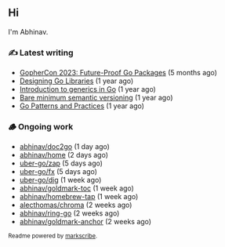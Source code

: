 ## Hi

I'm Abhinav.

### ✍️ Latest writing


- [GopherCon 2023: Future-Proof Go Packages](https://abhinavg.net/2023/09/27/future-proof-packages/) (5 months ago)
- [Designing Go Libraries](https://abhinavg.net/2022/12/06/designing-go-libraries/) (1 year ago)
- [Introduction to generics in Go](https://abhinavg.net/2022/11/23/generics-intro/) (1 year ago)
- [Bare minimum semantic versioning](https://abhinavg.net/2022/11/07/semver/) (1 year ago)
- [Go Patterns and Practices](https://abhinavg.net/2022/09/19/go-patterns-and-practices-talk/) (1 year ago)

### 🪵 Ongoing work


- [abhinav/doc2go](https://github.com/abhinav/doc2go) (1 day ago)
- [abhinav/home](https://github.com/abhinav/home) (2 days ago)
- [uber-go/zap](https://github.com/uber-go/zap) (5 days ago)
- [uber-go/fx](https://github.com/uber-go/fx) (5 days ago)
- [uber-go/dig](https://github.com/uber-go/dig) (1 week ago)
- [abhinav/goldmark-toc](https://github.com/abhinav/goldmark-toc) (1 week ago)
- [abhinav/homebrew-tap](https://github.com/abhinav/homebrew-tap) (1 week ago)
- [alecthomas/chroma](https://github.com/alecthomas/chroma) (2 weeks ago)
- [abhinav/ring-go](https://github.com/abhinav/ring-go) (2 weeks ago)
- [abhinav/goldmark-anchor](https://github.com/abhinav/goldmark-anchor) (2 weeks ago)

<sub>Readme powered by [markscribe](https://github.com/muesli/markscribe).</sub>
